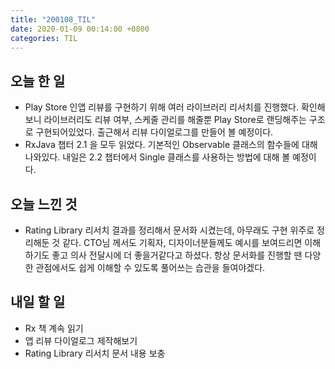 ```yaml
---
title: "200108_TIL"
date: 2020-01-09 00:14:00 +0800
categories: TIL
---
```


## 오늘 한 일
- Play Store 인앱 리뷰를 구현하기 위해 여러 라이브러리 리서치를 진행했다. 확인해보니 라이브러리도 리뷰 여부, 스케줄 관리를 해줄뿐 Play Store로 랜딩해주는 구조로 구현되어있었다. 출근해서 리뷰 다이얼로그를 만들어 볼 예정이다.
- RxJava 챕터 2.1 을 모두 읽었다. 기본적인 Observable 클래스의 함수들에 대해 나와있다. 내일은 2.2 챕터에서 Single 클래스를 사용하는 방법에 대해 볼 예정이다.

## 오늘 느낀 것
- Rating Library 리서치 결과를 정리해서 문서화 시켰는데, 아무래도 구현 위주로 정리해둔 것 같다. CTO님 께서도 기획자, 디자이너분들께도 예시를 보여드리면 이해하기도 좋고 의사 전달시에 더 좋을거같다고 하셨다. 항상 문서화를 진행할 땐 다양한 관점에서도 쉽게 이해할 수 있도록 풀어쓰는 습관을 들여야겠다.

## 내일 할 일
- Rx 책 계속 읽기
- 앱 리뷰 다이얼로그 제작해보기
- Rating Library 리서치 문서 내용 보충